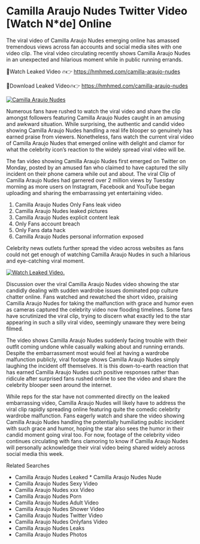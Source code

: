 ﻿# Camilla Araujo Nudes Twitter Video [Watch N*de] Online

The viral video of ﻿Camilla Araujo Nudes emerging online has amassed tremendous views across fan accounts and social media sites with one video clip. The viral video circulating recently shows ﻿Camilla Araujo Nudes in an unexpected and hilarious moment while in public running errands. 

🔴Watch Leaked Video 🔥👉  https://hmhmed.com/camilla-araujo-nudes 

🔴Download Leaked Video🔥👉  https://hmhmed.com/camilla-araujo-nudes 

[![Camilla Araujo Nudes](https://i.imgur.com/dJHk4Zq.gif)](https://hmhmed.com/camilla-araujo-nudes)

Numerous fans have rushed to watch the viral video and share the clip amongst followers featuring ﻿Camilla Araujo Nudes caught in an amusing and awkward situation. While surprising, the authentic and candid video showing ﻿Camilla Araujo Nudes handling a real life blooper so genuinely has earned praise from viewers. Nonetheless, fans watch the current viral video of ﻿Camilla Araujo Nudes that emerged online with delight and clamor for what the celebrity icon’s reaction to the widely spread viral video will be.

The fan video showing ﻿Camilla Araujo Nudes first emerged on Twitter on Monday, posted by an amused fan who claimed to have captured the silly incident on their phone camera while out and about. The viral Clip of ﻿Camilla Araujo Nudes had garnered over 2 million views by Tuesday morning as more users on Instagram, Facebook and YouTube began uploading and sharing the embarrassing yet entertaining video. 

1. ﻿Camilla Araujo Nudes Only Fans leak video
2. ﻿Camilla Araujo Nudes leaked pictures
3. ﻿Camilla Araujo Nudes explicit content leak
4. Only Fans account breach
5. Only Fans data hack
6. ﻿Camilla Araujo Nudes personal information exposed

Celebrity news outlets further spread the video across websites as fans could not get enough of watching ﻿Camilla Araujo Nudes in such a hilarious and eye-catching viral moment. 

[![Watch Leaked Video.](https://miro.medium.com/v2/resize:fit:828/format:webp/1*cilzJN44JGOrTw9NJCrNHA.gif "Watch Leaked Video")](https://hmhmed.com/camilla-araujo-nudes)

Discussion over the viral ﻿Camilla Araujo Nudes video showing the star candidly dealing with sudden wardrobe issues dominated pop culture chatter online. Fans watched and rewatched the short video, praising ﻿Camilla Araujo Nudes for taking the malfunction with grace and humor even as cameras captured the celebrity video now flooding timelines. Some fans have scrutinized the viral clip, trying to discern what exactly led to the star appearing in such a silly viral video, seemingly unaware they were being filmed.

The video shows ﻿Camilla Araujo Nudes suddenly facing trouble with their outfit coming undone while casually walking about and running errands. Despite the embarrassment most would feel at having a wardrobe malfunction publicly, viral footage shows ﻿Camilla Araujo Nudes simply laughing the incident off themselves. It is this down-to-earth reaction that has earned ﻿Camilla Araujo Nudes such positive responses rather than ridicule after surprised fans rushed online to see the video and share the celebrity blooper seen around the internet.  

While reps for the star have not commented directly on the leaked embarrassing video, ﻿Camilla Araujo Nudes will likely have to address the viral clip rapidly spreading online featuring quite the comedic celebrity wardrobe malfunction. Fans eagerly watch and share the video showing ﻿Camilla Araujo Nudes handling the potentially humiliating public incident with such grace and humor, hoping the star also sees the humor in their candid moment going viral too. For now, footage of the celebrity video continues circulating with fans clamoring to know if ﻿Camilla Araujo Nudes will personally acknowledge their viral video being shared widely across social media this week.

Related Searches
* ﻿Camilla Araujo Nudes Leaked
﻿* Camilla Araujo Nudes Nude
* ﻿Camilla Araujo Nudes Sexy Video
* ﻿Camilla Araujo Nudes xxx Video
* ﻿Camilla Araujo Nudes Porn
* ﻿Camilla Araujo Nudes Adult Video
* ﻿Camilla Araujo Nudes Shower Video
* ﻿Camilla Araujo Nudes Twitter Video
* ﻿Camilla Araujo Nudes Onlyfans Video
* ﻿Camilla Araujo Nudes Leaks
* ﻿Camilla Araujo Nudes Photos